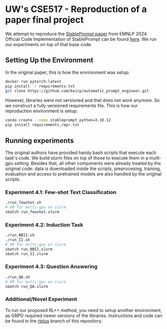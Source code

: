 # UW's CSE517 - Reproduction of a paper final project

We attempt to reproduce the [StablePrompt paper](https://arxiv.org/pdf/2410.07652) from EMNLP 2024. Official Code Implementation of StablePrompt can be found [here](https://github.com/kmc0207/Stableprompt). We run our experiments on top of that base code.


## Setting Up the Environment

In the original paper, this is how the environment was setup:

```bash
docker run pytorch:latest
pip install -r requirements.txt
git clone https://github.com/keirp/automatic_prompt_engineer.git
```

However, libraries were not versioned and that does not work anymore. So we construct a fully versioned requirements file. This is how our reproduction environment is setup:

```bash
conda create --name stableprompt python=3.10.12
pip install requirements_repr.txt
```

## Running experiments

The original authors have provided handy bash scripts that execute each task's code. We build slurm files on top of those to execute them in a multi-gpu setting. Besides that, all other components were already treated by the original code: data is downloaded inside the scripts, preprocesing, training, evaluation and access to pretrained models are also handled by the original scripts.

### Experiment 4.1: Few-shot Text Classification
```bash
./run_fewshot.sh
# OR for multi-gpu on slurm
sbatch run_fewshot.slurm
```

### Experiment 4.2: Induction Task
```bash
./run_BBII.sh
./run_II.sh
# OR for multi-gpu on slurm
sbatch run_BBII.slurm
sbatch run_II.slurm
```

### Experiment 4.3: Question Answering
```bash
./run_QA.sh
# OR for multi-gpu on slurm
sbatch run_QA.slurm
```

### Additional/Novel Experiment

To run our proposed RL++ method, you need to setup another environment, as GRPO required newer versions of the libraries.
Instructions and code can be found in the [rlplus](https://github.com/luizapozzobon/cse517/tree/rlplus) branch of this repository.
